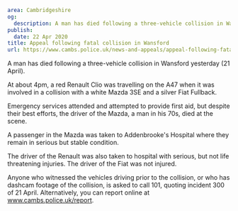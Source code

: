 ```yaml
area: Cambridgeshire
og:
  description: A man has died following a three-vehicle collision in Wansford yesterday.
publish:
  date: 22 Apr 2020
title: Appeal following fatal collision in Wansford
url: https://www.cambs.police.uk/news-and-appeals/appeal-following-fatal-collision-in-wansford-1
```

A man has died following a three-vehicle collision in Wansford yesterday (21 April).

At about 4pm, a red Renault Clio was travelling on the A47 when it was involved in a collision with a white Mazda 3SE and a silver Fiat Fullback.

Emergency services attended and attempted to provide first aid, but despite their best efforts, the driver of the Mazda, a man in his 70s, died at the scene.

A passenger in the Mazda was taken to Addenbrooke's Hospital where they remain in serious but stable condition.

The driver of the Renault was also taken to hospital with serious, but not life threatening injuries. The driver of the Fiat was not injured.

Anyone who witnessed the vehicles driving prior to the collision, or who has dashcam footage of the collision, is asked to call 101, quoting incident 300 of 21 April. Alternatively, you can report online at www.cambs.police.uk/report.
